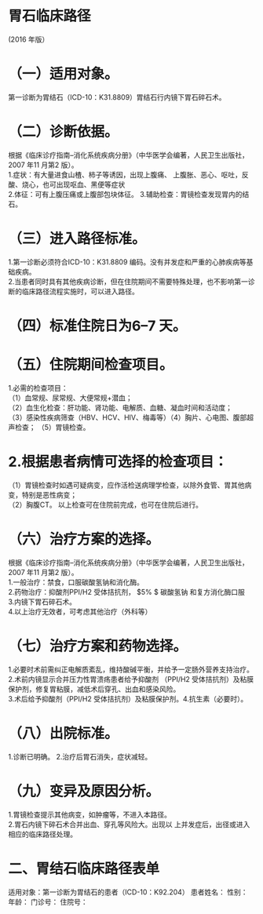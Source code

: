# 胃石临床路径  
(2016 年版）  
# （一）适用对象。  
第一诊断为胃结石（ICD-10：K31.8809）胃结石行内镜下胃石碎石术。  
# （二）诊断依据。  
根据《临床诊疗指南–消化系统疾病分册》（中华医学会编著，人民卫生出版社，2007 年11 月第2 版）。  
1.症状：有大量进食山楂、柿子等诱因，出现上腹痛、 上腹胀、恶心、呕吐，反酸、烧心，也可出现呕血、黑便等症状  
2.体征：可有上腹压痛或上腹部包块体征。  3.辅助检查：胃镜检查发现胃内的结石。  
# （三）进入路径标准。  
1.第一诊断必须符合ICD-10：K31.8809 编码。没有并发症和严重的心肺疾病等基础疾病。  
2.当患者同时具有其他疾病诊断，但在住院期间不需要特殊处理，也不影响第一诊断的临床路径流程实施时，可以进入路径。  
# （四）标准住院日为6–7 天。  
# （五）住院期间检查项目。  
1.必需的检查项目：  
（1）血常规、尿常规、大便常规+潜血；  
（2）血生化检查：肝功能、肾功能、电解质、血糖、凝血时间和活动度；  
（3）感染性疾病筛查（HBV、HCV、HIV、梅毒等）（4）胸片、心电图、腹部超声检查； （5）胃镜检查。  
# 2.根据患者病情可选择的检查项目：  
（1）胃镜检查时如遇可疑病变，应作活检送病理学检查，以除外食管、胃其他病变，特别是恶性病变；  
（2）胸腹CT。 以上检查可在住院前完成，也可在住院后进行。  
# （六）治疗方案的选择。  
根据《临床诊疗指南–消化系统疾病分册》（中华医学会编著，人民卫生出版社，2007 年11 月第2 版）。  
1.一般治疗：禁食，口服碳酸氢钠和消化酶。  
2.药物治疗：抑酸剂PPI/H2 受体拮抗剂， $5\% $ 碳酸氢钠 和复方消化酶口服  
3.内镜下胃石碎石术。  
4.以上治疗无效者，可考虑其他治疗（外科等）  
# （七）治疗方案和药物选择。  
1.必要时术前需纠正电解质紊乱，维持酸碱平衡，并给予一定肠外营养支持治疗。  
2.术前内镜显示合并压力性胃溃疡患者给予抑酸剂 （PPI/H2 受体拮抗剂）及粘膜保护剂，修复胃粘膜，减低术后穿孔、出血和感染风险。  
3.术后给予抑酸剂（PPI/H2 受体拮抗剂）及粘膜保护剂。4.抗生素（必要时）。  
# （八）出院标准。  
1.诊断已明确。 2.治疗后胃石消失，症状减轻。  
# （九）变异及原因分析。  
1.胃镜检查提示其他病变，如肿瘤等，不进入本路径。  
2.胃石内镜下碎石术合并出血、穿孔等风险大。出现以 上并发症后，出径或进入相应的临床路径处理。  
# 二、胃结石临床路径表单  
适用对象：第一诊断为胃结石的患者（ICD-10：K92.204） 患者姓名：         性别：      年龄：        门诊号：         住院号：  
